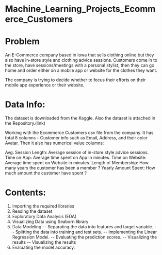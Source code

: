# Machine_Learning_Projects_Ecommerce_Customers
 
# Problem
An E-Commerce company based in Iowa that sells clothing online but they also have in-store style and clothing advice sessions. Customers come in to the store, have sessions/meetings with a personal stylist, then they can go home and order either on a mobile app or website for the clothes they want.

The company is trying to decide whether to focus their efforts on their mobile app experience or their website.

# Data Info:
The dataset is downloaded from the Kaggle. Also the dataset is attached in the Repository.(link)

Working with the Ecommerce Customers csv file from the company. It has total 8 columns - Customer info such as Email, Address, and their color Avatar. Then it also has numerical value columns:

Avg. Session Length: Average session of in-store style advice sessions.
Time on App: Average time spent on App in minutes.
Time on Website: Average time spent on Website in minutes.
Length of Membership: How many years the customer has been a member ?
Yearly Amount Spent: How much amount the customer have spent ?

# Contents:
1. Importing the required libraries
2. Reading the dataset
3. Exploratory Data Analysis (EDA)
4. Visualizing Data using Seaborn library
5. Data Modeling
  -- Separating the data into features and target variable.
  -- Splitting the data into training and test sets.
  -- Implementing the Linear Regression Model.
  -- Evaluating the prediction scores.
  -- Visualizing the results
  -- Visualizing the results
6. Evaluating the model accuracy.

